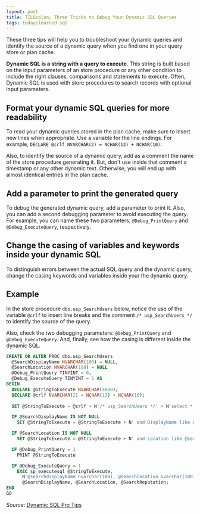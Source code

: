```yaml
---
layout: post
title: TIL&colon; Three Tricks to Debug Your Dynamic SQL Queries
tags: todayilearned sql
---
```


These three tips will help you to troubleshoot your dynamic queries and identify the source of a dynamic query when you find one in your query store or plan cache.

**Dynamic SQL is a string with a query to execute**. This string is built based on the input parameters of an store procedure or any other condition to include the right clauses, comparisons and statements to execute. Often, Dynamic SQL is used with store procedures to search records with optional input parameters.

## Format your dynamic SQL queries for more readability

To read your dynamic queries stored in the plan cache, make sure to insert new lines when appropriate. Use a variable for the line endings. For example, `DECLARE @crlf NVARCHAR(2) = NCHAR(13) + NCHAR(10)`.

Also, to identify the source of a dynamic query, add as a comment the name of the store procedure generating it. But, don't use inside that comment a timestamp or any other dynamic text. Otherwise, you will end up with almost identical entries in the plan cache.

## Add a parameter to print the generated query

To debug the generated dynamic query, add a parameter to print it. Also, you can add a second debugging parameter to avoid executing the query. For example, you can name these two parameters, `@Debug_PrintQuery` and `@Debug_ExecuteQuery`, respectively.

## Change the casing of variables and keywords inside your dynamic SQL

To distinguish errors between the actual SQL query and the dynamic query, change the casing keywords and variables inside your the dynamic query.

## Example

In the store procedure `dbo.usp_SearchUsers` below, notice the use of the variable `@crlf` to insert line breaks and the comment `/* usp_SearchUsers */` to identify the source of the query. 

Also, check the two debugging parameters: `@Debug_PrintQuery` and `@Debug_ExecuteQuery`. And, finally, see how the casing is different inside the dynamic SQL.

```sql
CREATE OR ALTER PROC dbo.usp_SearchUsers
  @SearchDisplayName NVARCHAR(100) = NULL,
  @SearchLocation NVARCHAR(100) = NULL
  @Debug_PrintQuery TINYINT = 0,
  @Debug_ExecuteQuery TINYINT = 1 AS
BEGIN
  DECLARE @StringToExecute NVARCHAR(4000);
  DECLARE @crlf NVARCHAR(2) = NCHAR(13) + NCHAR(10);
    
  SET @StringToExecute = @crlf + N'/* usp_SearchUsers */' + N'select * from dbo.Users u where 1 = 1 ' + @crlf;

  IF @SearchDisplayName IS NOT NULL
    SET @StringToExecute = @StringToExecute + N' and DisplayName like @searchdisplayName ' + @crlf;

  IF @SearchLocation IS NOT NULL
    SET @StringToExecute = @StringToExecute + N' and Location like @searchlocation ' + @crlf;

  IF @Debug_PrintQuery = 1
    PRINT @StringToExecute

  IF @Debug_ExecuteQuery = 1
    EXEC sp_executesql @StringToExecute, 
      N'@searchdisplayName nvarchar(100), @searchlocation nvarchar(100)', 
      @SearchDisplayName, @SearchLocation, @SearchReputation;
END
GO
```

_Source_: [Dynamic SQL Pro Tips](https://www.brentozar.com/sql/dynamic/) 
